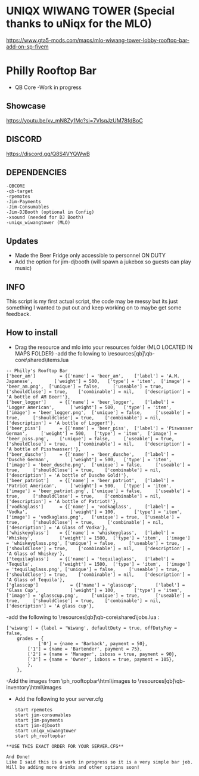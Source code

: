 # UNIQX WIWANG TOWER (Special thanks to uNiqx for the MLO)
https://www.gta5-mods.com/maps/mlo-wiwang-tower-lobby-rooftop-bar-add-on-sp-fivem

# Philly Rooftop Bar
- QB Core
-Work in progress
## Showcase
https://youtu.be/xv_mN8Zy1Mc?si=7VlsqJzUM78fdBoC


## DISCORD
https://discord.gg/Q8S4VYQWwB


## DEPENDENCIES
```
-QBCORE
-qb-target
-rpemotes
-Jim-Payments
-Jim-Consumables
-Jim-DJBooth (optional in Config)
-xsound (needed for DJ Booth)
-uniqx_wiwangtower (MLO)
```

## Updates
- Made the Beer Fridge only accessible to personnel ON DUTY
- Add the option for jim-djbooth (will spawn a jukebox so guests can play music)
## INFO
This script is my first actual script, the code may be messy but its just something I wanted to put out and keep working on to maybe get some feedback.

## How to install
- Drag the resource and mlo into your resources folder (MLO LOCATED IN MAPS FOLDER)
-add the following to \resources\[qb]\qb-core\shared\items.lua
```
-- Philly's Rooftop Bar
['beer_am'] 		= {['name'] = 'beer_am', 	['label'] = 'A.M. Japanese', 		['weight'] = 500, 	['type'] = 'item', 	['image'] = 'beer_am.png', 	['unique'] = false, 	['useable'] = true, 	['shouldClose'] = true,	   ['combinable'] = nil,  	['description'] = 'A bottle of AM Beer!'},
['beer_logger'] 	= {['name'] = 'beer_logger', 	['label'] = 'Logger American', 		['weight'] = 500, 	['type'] = 'item', 	['image'] = 'beer_logger.png',	['unique'] = false, 	['useable'] = true, 	['shouldClose'] = true,	   ['combinable'] = nil,  	['description'] = 'A bottle of Logger!'},
['beer_piss'] 		= {['name'] = 'beer_piss', 	['label'] = 'Piswasser German', 	['weight'] = 500, 	['type'] = 'item',	['image'] = 'beer_piss.png',	['unique'] = false, 	['useable'] = true, 	['shouldClose'] = true,	   ['combinable'] = nil,  	['description'] = 'A bottle of Pisshwasser!'},
['beer_dusche'] 	= {['name'] = 'beer_dusche', 	['label'] = 'Dusche German', 		['weight'] = 500,	['type'] = 'item', 	['image'] = 'beer_dusche.png',	['unique'] = false, 	['useable'] = true, 	['shouldClose'] = true,	   ['combinable'] = nil,  	['description'] = 'A bottle of Dusche Gold!'},
['beer_patriot'] 	= {['name'] = 'beer_patriot', 	['label'] = 'Patriot American', 	['weight'] = 500, 	['type'] = 'item', 	['image'] = 'beer_patriot.png', ['unique'] = false, 	['useable'] = true, 	['shouldClose'] = true,	   ['combinable'] = nil,  	['description'] = 'A bottle of Patriot!'},
['vodkaglass']		= {['name'] = 'vodkaglass',     ['label'] = 'Vodka',           		['weight'] = 100,       ['type'] = 'item',      ['image'] = 'vodkaglass.png',   ['unique'] = true,	['useable'] = true,     ['shouldClose'] = true,     ['combinable'] = nil, 	['description'] = 'A Glass of Vodka'},
['whiskeyglass'] 	= {['name'] = 'whiskeyglass', 	['label'] = 'Whiskey', 			['weight'] = 1500, 	['type'] = 'item', 	['image'] = 'whiskeyglass.png', ['unique'] = false, 	['useable'] = true, 	['shouldClose'] = true,	   ['combinable'] = nil,  	['description'] = 'A Glass of Whiskey'},
['tequilaglass'] 	= {['name'] = 'tequilaglass', 	['label'] = 'Tequila', 			['weight'] = 1500, 	['type'] = 'item', 	['image'] = 'tequilaglass.png', ['unique'] = false, 	['useable'] = true, 	['shouldClose'] = true,	   ['combinable'] = nil,  	['description'] = 'A Glass of Tequila'},
['glasscup']            = {['name'] = 'glasscup',       ['label'] = 'Glass Cup',           	['weight'] = 100,       ['type'] = 'item',      ['image'] = 'glasscup.png',     ['unique'] = true,      ['useable'] = true,     ['shouldClose'] = true,    ['combinable'] = nil,  	['description'] = 'A glass cup'},
```
-add the following to \resources\[qb]\qb-core\shared\jobs.lua : 
```
['wiwang'] = {label = 'Wiwang', defaultDuty = true, offDutyPay = false,
	grades = {
        	['0'] = {name = 'Barback', payment = 50},
		['1'] = {name = 'Bartender', payment = 75},
		['2'] = {name = 'Manager', isboss = true, payment = 90},
		['3'] = {name = 'Owner', isboss = true, payment = 105},
        },
	},
```
-Add the images from \ph_rooftopbar\html\images to \resources\[qb]\qb-inventory\html\images 
 - Add the following to your server.cfg
    ```
	start rpemotes
	start jim-consumables
	start jim-payments
	start jim-djbooth
	start uniqx_wiwangtower
	start ph_rooftopbar
```
**USE THIS EXACT ORDER FOR YOUR SERVER.CFG**

And Done!
Like I said this is a work in progress so it is a very simple bar job. Will be adding more drinks and other options soon!

	
